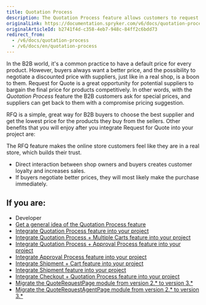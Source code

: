 ```yaml
---
title: Quotation Process
description: The Quotation Process feature allows customers to request suppliers for a better price for products
originalLink: https://documentation.spryker.com/v6/docs/quotation-process
originalArticleId: b2741f4d-c358-4eb7-948c-84ff2c6bdd73
redirect_from:
  - /v6/docs/quotation-process
  - /v6/docs/en/quotation-process
---
```


In the B2B world, it's a common practice to have a default price for every product. However, buyers always want a better price, and the possibility to negotiate a discounted price with suppliers, just like in a real shop, is a boon to them. Request for Quote is a great opportunity for potential suppliers to bargain the final price for products competitively. In other words, with the *Quotation Process* feature the B2B customers ask for special prices, and suppliers can get back to them with a compromise pricing suggestion.

RFQ is a simple, great way for B2B buyers to choose the best supplier and get the lowest price for the products they buy from the sellers. Other benefits that you will enjoy after you integrate Request for Quote into your project are:

 The RFQ feature makes the online store customers feel like they are in a real store, which builds their trust.
* Direct interaction between shop owners and buyers creates customer loyalty and increases sales.
* If buyers negotiate better prices, they will most likely make the purchase immediately.

## If you are:

<div class="mr-container">
    <div class="mr-list-container">
        <!-- col1 -->
        <div class="mr-col">
            <ul class="mr-list mr-list-green">
                <li class="mr-title">Developer</li>
                <li><a href="docs\scos\user\features\202009.0\quotation-process\quotation-process-feature-overview.md" class="mr-link">Get a general idea of the Quotation Process feature</a></li>
                <li><a href="docs\scos\dev\migration-and-integration\202009.0\feature-integration-guides\quotation-process-feature-integration.md" class="mr-link">Integrate Quotation Process feature into your project</a></li>
                <li><a href="docs\scos\dev\migration-and-integration\202009.0\feature-integration-guides\quotation-process-multiple-carts-feature-integration.md" class="mr-link">Integrate Quotation Process + Multiple Carts feature into your project</a></li>
                <li><a href="docs\scos\dev\migration-and-integration\202009.0\feature-integration-guides\quotation-process-approval-process-feature-integration.md" class="mr-link">Integrate Quotation Process + Approval Process feature into your project</a></li>
             <li><a href="docs\scos\dev\migration-and-integration\202009.0\feature-integration-guides\approval-process-feature-integration.md" class="mr-link">Integrate Approval Process feature into your project</a></li>
                 <li><a href="docs\scos\dev\migration-and-integration\202009.0\feature-integration-guides\shipment-cart-feature-integration.md" class="mr-link">Integrate Shipment + Cart feature into your project</a></li>
                  <li><a href="docs\scos\dev\migration-and-integration\202009.0\feature-integration-guides\shipment-feature-integration.md" class="mr-link">Integrate Shipment feature into your project</a></li>
                <li><a href="docs\scos\dev\migration-and-integration\202009.0\feature-integration-guides\checkout-quotation-process-feature-integration.md" class="mr-link">Integrate Checkout + Quotation Process feature into your project</a></li>
                <li><a href="docs\scos\dev\module-migration-guides\202009.0\migration-guide-quoterequestpage.md#upgrading-from-version-2-x-x-to-version-3-x-x" class="mr-link">Migrate the QuoteRequestPage module from version 2.* to version 3.*</a></li>
                <li><a href="docs\scos\dev\module-migration-guides\202009.0\migration-guide-quoterequestagent.md#upgrading-from-version-2-x-x-to-version-3-x-x" class="mr-link">Migrate the QuoteRequestAgentPage module from version 2.* to version 3.*</a></li>
                </ul>
        </div>
    </div>
</div>
